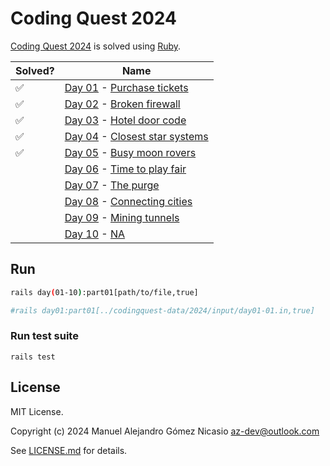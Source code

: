 # Coding Quest 2024

[Coding Quest 2024](https://codingquest.io/) is solved using [Ruby](https://www.ruby-lang.org/en/documentation/).

| Solved? |                                              Name                                              |
|---------|------------------------------------------------------------------------------------------------|
| ✅       | [Day 01](https://codingquest.io/problem/28) - [Purchase tickets](app/codingquest/Day01.rb)     |
| ✅       | [Day 02](https://codingquest.io/problem/29) - [Broken firewall](app/codingquest/Day02.rb)      |
| ✅       | [Day 03](https://codingquest.io/problem/30) - [Hotel door code](app/codingquest/Day03.rb)      |
| ✅       | [Day 04](https://codingquest.io/problem/31) - [Closest star systems](app/codingquest/Day04.rb) |
| ✅       | [Day 05](https://codingquest.io/problem/32) - [Busy moon rovers](app/codingquest/Day05.rb)     |
|         | [Day 06](https://codingquest.io/problem/33) - [Time to play fair](app/codingquest/Day06.rb)    |
|         | [Day 07](https://codingquest.io/problem/34) - [The purge](app/codingquest/Day07.rb)            |
|         | [Day 08](https://codingquest.io/problem/35) - [Connecting cities](app/codingquest/Day08.rb)    |
|         | [Day 09](https://codingquest.io/problem/36) - [Mining tunnels](app/codingquest/Day09.rb)       |
|         | [Day 10](https://codingquest.io/problem/37) - [NA]()                                           |

## Run

```sh
rails day(01-10):part01[path/to/file,true]

#rails day01:part01[../codingquest-data/2024/input/day01-01.in,true]
```

### Run test suite

```
rails test
```

## License

MIT License.

Copyright (c) 2024 Manuel Alejandro Gómez Nicasio <az-dev@outlook.com>

See [LICENSE.md](LICENSE.md) for details.
